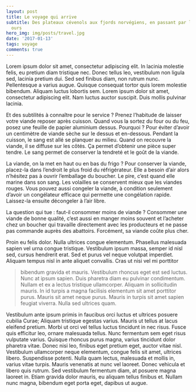 ```yaml
---
layout: post
title: Le voyage qui arrive
subtitle: Des plateaux cévenols aux fjords norvégiens, en passant par la terre des
  ours
hero_img: img/posts/travel.jpg
date: '2017-01-13'
tags: voyage
comments: true
---
```

<p>Lorem ipsum dolor sit amet, consectetur adipiscing elit. In lacinia molestie felis, eu pretium diam tristique nec. Donec tellus leo, vestibulum non ligula sed, lacinia pretium dui. Sed sed finibus diam, non rutrum nunc. Pellentesque a varius augue. Quisque consequat tortor quis lorem molestie bibendum. Aliquam luctus lobortis sem. Lorem ipsum dolor sit amet, consectetur adipiscing elit. Nam luctus auctor suscipit. Duis mollis pulvinar lacinia.</p>

<p>Et des subtilités à connaître pour le service ?
Prenez l’habitude de laisser votre viande reposer après cuisson. Quand vous la sortez du four ou du feu, posez une feuille de papier aluminium dessus. Pourquoi ? Pour éviter d’avoir un centimètre de viande sèche sur le dessus et en-dessous. Pendant la cuisson, le sang est allé se planquer au milieu. Quand on recouvre la viande, il se diffuse sur les côtés. Ça permet d’obtenir une pièce super tendre. Le sang permet de conserver la tendreté et le goût de la viande.

La viande, on la met en haut ou en bas du frigo  ?
Pour conserver la viande, placez-la dans l’endroit le plus froid du réfrigérateur. Elle a besoin d’air alors n’hésitez pas à ouvrir l’emballage du boucher. Le pire, c’est quand elle marine dans son sang. Les volailles se conservent mieux que les viandes rouges.  Vous pouvez aussi congeler la viande, à condition seulement d’avoir un congélateur efficace qui permette une congélation rapide. Laissez-la ensuite décongeler à l’air libre.

La question qui tue : faut-il consommer moins de viande ?
Consommer une viande de bonne qualité, c’est aussi en manger moins souvent et l’acheter chez un boucher qui travaille directement avec les producteurs et ne passe pas commande auprès des abattoirs. Forcément, sa viande coûte plus cher.</p>

<p>Proin eu felis dolor. Nulla ultrices congue elementum. Phasellus malesuada sapien vel urna congue tristique. Vestibulum ipsum massa, semper id nisl sed, cursus hendrerit erat. Sed et purus vel neque volutpat imperdiet. Aliquam tempus nisl in ante aliquet convallis. Cras ut nisi vel mi porttitor </p>

> bibendum gravida et mauris. Vestibulum rhoncus eget est sed luctus. Nunc at ipsum sapien. Duis pharetra diam eu pulvinar condimentum. Nullam et ex a lectus tristique ullamcorper. Aliquam in sollicitudin mauris. In id turpis a magna facilisis elementum sit amet porttitor purus. Mauris sit amet neque purus. Mauris in turpis sit amet sapien feugiat viverra. Nulla sed ultrices quam.

<p>Vestibulum ante ipsum primis in faucibus orci luctus et ultrices posuere cubilia Curae; Aliquam tristique egestas varius. Mauris ut tellus at lacus eleifend pretium. Morbi ut orci vel tellus luctus tincidunt in nec risus. Fusce quis efficitur leo, ornare malesuada tellus. Nunc fermentum sem eget risus vulputate varius. Quisque rhoncus purus magna, varius tincidunt dolor pharetra vitae. Donec nisi leo, finibus eget pretium eget, auctor vitae nisl. Vestibulum ullamcorper neque elementum, congue felis sit amet, ultrices libero. Suspendisse potenti. Nulla quam lectus, malesuada et mollis in, varius vitae turpis. Mauris venenatis at nunc vel laoreet. Donec vehicula et libero quis rutrum. Sed vestibulum fermentum diam, at posuere magna laoreet in. Etiam gravida dolor mauris, eu aliquam tellus finibus et. Nullam nunc magna, bibendum eget porta eget, dapibus ut augue.</p>